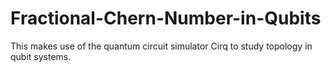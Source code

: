 # Fractional-Chern-Number-in-Qubits

This makes use of the quantum circuit simulator Cirq to study topology in qubit systems.
